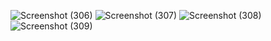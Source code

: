 ![Screenshot (306)](https://user-images.githubusercontent.com/85716175/132154144-6e08bbd2-9270-4996-a311-2708b17d4da1.png)
![Screenshot (307)](https://user-images.githubusercontent.com/85716175/132154146-7c3ec7f1-07ee-41eb-8f4f-4a676d9868e5.png)
![Screenshot (308)](https://user-images.githubusercontent.com/85716175/132154147-263a887a-e755-4eb6-92de-6972b6560f31.png)
![Screenshot (309)](https://user-images.githubusercontent.com/85716175/132154148-401b2485-4295-4311-8778-41f08dfddbd2.png)
